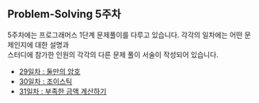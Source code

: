 ## Problem-Solving 5주차

5주차에는 프로그래머스 1단계 문제풀이를 다루고 있습니다. 각각의 일차에는 어떤 문제인지에 대한 설명과  
스터디에 참가한 인원의 각각의 다른 문제 풀이 서술이 작성되어 있습니다.

- <a href="https://github.com/U-REskiling-acadmey/Algorithm/tree/main/Problem-Solving/5%EC%A3%BC%EC%B0%A8/29%EC%9D%BC%EC%B0%A8#%EB%AC%B8%EC%A0%9C-%EC%84%A4%EB%AA%85--%EC%B5%9C%EC%86%8C%EC%A7%81%EC%82%AC%EA%B0%81%ED%98%95">29일차 : 둘만의 암호</a>
- <a href="https://github.com/U-REskiling-acadmey/Algorithm/tree/main/Problem-Solving/5%EC%A3%BC%EC%B0%A8/30%EC%9D%BC%EC%B0%A8#%EB%AC%B8%EC%A0%9C-%EC%84%A4%EB%AA%85--%EC%B5%9C%EC%86%8C%EC%A7%81%EC%82%AC%EA%B0%81%ED%98%95">30일차 : 조이스틱</a>
- <a href="https://github.com/U-REskiling-acadmey/Algorithm/tree/main/Problem-Solving/5%EC%A3%BC%EC%B0%A8/31%EC%9D%BC%EC%B0%A8#%EB%AC%B8%EC%A0%9C-%EC%84%A4%EB%AA%85--%EC%B5%9C%EC%86%8C%EC%A7%81%EC%82%AC%EA%B0%81%ED%98%95">31일차 : 부족한 금액 계산하기</a>
